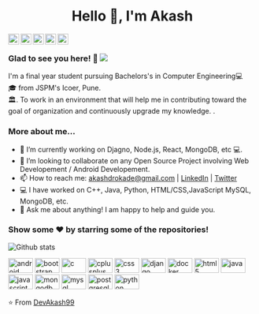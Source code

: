 <h1 align="center">Hello 👋, I'm Akash</h1>

<a href="https://twitter.com/The_Akash_">
  <img align="left" alt="Akash's Twitter" width="22px" src="https://cdn.jsdelivr.net/npm/simple-icons@v3/icons/twitter.svg" />
</a>
<a href="https://www.linkedin.com/in/akashrokade/>
  <img align="left" alt="Akash's Linkdein" width="22px" src="https://cdn.jsdelivr.net/npm/simple-icons@v3/icons/linkedin.svg" />
</a>
<a href="https://github.com/DevAkash99">
  <img align="left" alt="Akash's Github" width="22px" src="https://cdn.jsdelivr.net/npm/simple-icons@v3/icons/github.svg" />
</a>
<a href="https://www.instagram.com/_akash_rokade/">
  <img align="left" alt="Akash's Instagram" width="22px" src="https://cdn.jsdelivr.net/npm/simple-icons@v3/icons/instagram.svg" />
</a>
<a href="https://www.facebook.com/akash.rokade.7334/">
  <img align="left" alt="Akash's Facebook" width="22px" src="https://cdn.jsdelivr.net/npm/simple-icons@v3/icons/facebook.svg" />
</a>
<a href="https://www.hackerrank.com/AkashRokade99">
  <img align="left" alt="Akash's Hackerrank" width="22px" src="https://cdn.jsdelivr.net/npm/simple-icons@v3/icons/hackerrank.svg" />
</a>

<br />

### Glad to see you here! 🤩 ![](https://visitor-badge.glitch.me/badge?page_id=DevAkash99.DevAkash99)

I'm a final year student pursuing Bachelors's in Computer Engineering💻 <br>🎓 from JSPM's Icoer, Pune. <br>🏛. To work in an environment that will help me in contributing toward the goal of organization and continuously upgrade my knowledge.
.

### More about me...

- 🔭 I’m currently working on Djagno, Node.js, React, MongoDB, etc 💻.
- 👯 I’m looking to collaborate on any Open Source Project involving Web Developement / Android Developement.
- 📫 How to reach me: akashdrokade@gmail.com | [LinkedIn](https://www.linkedin.com/in/akashrokade/) | [Twitter](https://twitter.com/The_Akash_) 
- 💻 I have worked on C++, Java, Python, HTML/CSS,JavaScript MySQL, MongoDB,  etc.
- 💬 Ask me about anything! I am happy to help and guide you.

### Show some ❤️ by starring some of the repositories!

![Github stats](https://github-readme-stats.vercel.app/api?username=DevAkash99&show_icons=true&hide_border=true)


<p align="left"><img src="https://konpa.github.io/devicon/devicon.git/icons/android/android-original-wordmark.svg" alt="android" width="50" height="30"/> <img src="https://konpa.github.io/devicon/devicon.git/icons/bootstrap/bootstrap-plain.svg" alt="bootstrap" width="50" height="30"/> <img src="https://konpa.github.io/devicon/devicon.git/icons/c/c-original.svg" alt="c" width="50" height="30"/> <img src="https://konpa.github.io/devicon/devicon.git/icons/cplusplus/cplusplus-original.svg" alt="cplusplus" width="50" height="30"/> <img src="https://konpa.github.io/devicon/devicon.git/icons/css3/css3-original-wordmark.svg" alt="css3" width="50" height="30"/> <img src="https://konpa.github.io/devicon/devicon.git/icons/django/django-original.svg" alt="django" width="50" height="30"/> <img src="https://konpa.github.io/devicon/devicon.git/icons/docker/docker-original-wordmark.svg" alt="docker" width="50" height="30"/> <img src="https://konpa.github.io/devicon/devicon.git/icons/html5/html5-original-wordmark.svg" alt="html5" width="50" height="30"/> <img src="https://konpa.github.io/devicon/devicon.git/icons/java/java-original-wordmark.svg" alt="java" width="50" height="30"/> <img src="https://konpa.github.io/devicon/devicon.git/icons/javascript/javascript-original.svg" alt="javascript" width="50" height="30"/> <img src="https://konpa.github.io/devicon/devicon.git/icons/mongodb/mongodb-original-wordmark.svg" alt="mongodb" width="50" height="30"/> <img src="https://konpa.github.io/devicon/devicon.git/icons/mysql/mysql-original-wordmark.svg" alt="mysql" width="50" height="30"/> <img src="https://konpa.github.io/devicon/devicon.git/icons/postgresql/postgresql-original-wordmark.svg" alt="postgresql" width="50" height="30"/> <img src="https://konpa.github.io/devicon/devicon.git/icons/python/python-original-wordmark.svg" alt="python" width="50" height="30"/></p>

⭐️ From [DevAkash99](https://github.com/DevAkash99)

